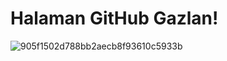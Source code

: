 # Halaman GitHub Gazlan!
![905f1502d788bb2aecb8f93610c5933b](https://github.com/user-attachments/assets/2a780594-0433-4d5a-b328-5782b31ec812)
